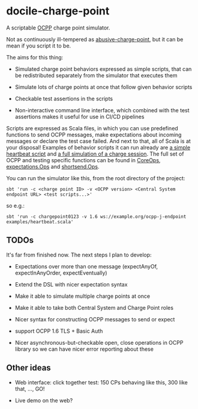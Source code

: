 # docile-charge-point

A scriptable [OCPP](http://openchargealliance.org/protocols/ocpp/ocpp-16/) charge point simulator.

Not as continuously ill-tempered as
[abusive-charge-point](https://github.com/chargegrid/abusive-charge-point), but
it can be mean if you script it to be.

The aims for this thing:

 * Simulated charge point behaviors expressed as simple scripts, that can be redistributed separately from the simulator that executes them

 * Simulate lots of charge points at once that follow given behavior scripts

 * Checkable test assertions in the scripts

 * Non-interactive command line interface, which combined with the test assertions makes it useful for use in CI/CD pipelines

Scripts are expressed as Scala files, in which you can use predefined functions
to send OCPP messages, make expectations about incoming messages or declare the
test case failed. And next to that, all of Scala is at your disposal! Examples
of behavior scripts it can run already are [a simple heartbeat script](examples/heartbeat.scala) and
[a full simulation of a charge session](examples/do-a-transaction.scala). The full set of OCPP and testing specific
functions can be found in
[CoreOps](src/main/scala/chargepoint/docile/dsl/CoreOps.scala),
[expectations.Ops](src/main/scala/chargepoint/docile/dsl/expectations/Ops.scala)
and [shortsend.Ops](src/main/scala/chargepoint/docile/dsl/shortsend/Ops.scala).

You can run the simulator like this, from the root directory of the project:

```
sbt 'run -c <charge point ID> -v <OCPP version> <Central System endpoint URL> <test scripts...>'
```

so e.g.:

```
sbt 'run -c chargepoint0123 -v 1.6 ws://example.org/ocpp-j-endpoint examples/heartbeat.scala'
```


## TODOs

It's far from finished now. The next steps I plan to develop:

 * Expectations over more than one message (expectAnyOf, expectInAnyOrder, expectEventually)

 * Extend the DSL with nicer expectation syntax

 * Make it able to simulate multiple charge points at once

 * Make it able to take both Central System and Charge Point roles

 * Nicer syntax for constructing OCPP messages to send or expect

 * support OCPP 1.6 TLS + Basic Auth

 * Nicer asynchronous-but-checkable open, close operations in OCPP library so we
   can have nicer error reporting about these

## Other ideas

 * Web interface: click together test: 150 CPs behaving like this, 300 like that, ..., GO!

 * Live demo on the web?


